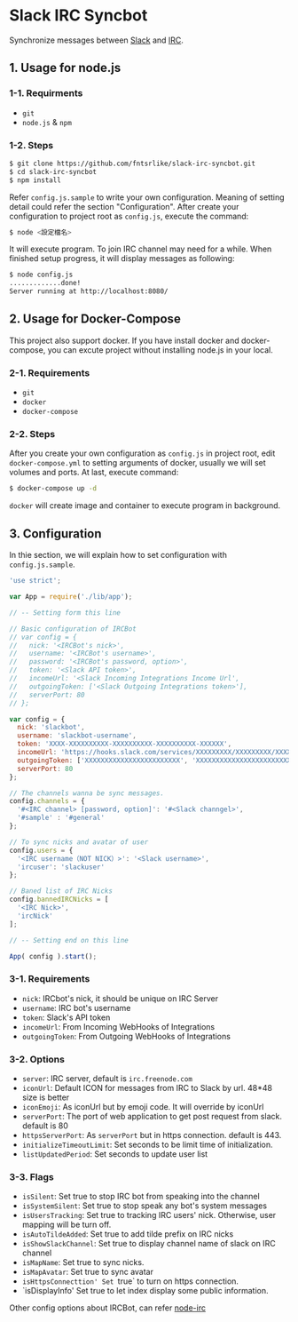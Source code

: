 # Slack IRC Syncbot
Synchronize messages between [Slack](http://slack.com) and [IRC](https://en.wikipedia.org/wiki/Internet_Relay_Chat).

## 1. Usage for node.js

### 1-1. Requirments
- `git`
- `node.js` & `npm`

### 1-2. Steps
```bash
$ git clone https://github.com/fntsrlike/slack-irc-syncbot.git
$ cd slack-irc-syncbot
$ npm install
```

Refer `config.js.sample` to write your own configuration. Meaning of setting detail could refer the section "Configuration". After create your configuration to project root as `config.js`, execute the command:

```bash
$ node <設定檔名>
```

It will execute program. To join IRC channel may need for a while. When finished setup progress, it will display messages as following:

```bash
$ node config.js
.............done!
Server running at http://localhost:8080/
```

## 2. Usage for Docker-Compose

This project also support docker. If you have install docker and docker-compose, you can excute project without installing node.js in your local.

### 2-1. Requirements
- `git`
- `docker`
- `docker-compose`

### 2-2. Steps

After you create your own configuration as `config.js` in project root, edit `docker-compose.yml` to setting arguments of docker, usually we will set volumes and ports. At last, execute command:

```bash
$ docker-compose up -d
```

`docker` will create image and container to execute program in background.

## 3. Configuration

In thie section, we will explain how to set configuration with `config.js.sample`.

```javascript
'use strict';

var App = require('./lib/app');

// -- Setting form this line

// Basic configuration of IRCBot
// var config = {
//   nick: '<IRCBot's nick>',
//   username: '<IRCBot's username>',
//   password: '<IRCBot's password, option>',
//   token: '<Slack API token>',
//   incomeUrl: '<Slack Incoming Integrations Income Url',
//   outgoingToken: ['<Slack Outgoing Integrations token>'],
//   serverPort: 80
// };

var config = {
  nick: 'slackbot',
  username: 'slackbot-username',
  token: 'XXXX-XXXXXXXXXX-XXXXXXXXXX-XXXXXXXXXX-XXXXXX',
  incomeUrl: 'https://hooks.slack.com/services/XXXXXXXXX/XXXXXXXXX/XXXXXXXXXXXXXXXXXXXXXXXX',
  outgoingToken: ['XXXXXXXXXXXXXXXXXXXXXXXX', 'XXXXXXXXXXXXXXXXXXXXXXXX'],
  serverPort: 80
};

// The channels wanna be sync messages. 
config.channels = {
  '#<IRC channel> [password, option]': '#<Slack channgel>',
  '#sample' : '#general'
};

// To sync nicks and avatar of user
config.users = {
  '<IRC username（NOT NICK）>': '<Slack username>',
  'ircuser': 'slackuser'
};

// Baned list of IRC Nicks
config.bannedIRCNicks = [
  '<IRC Nick>',
  'ircNick'
];

// -- Setting end on this line

App( config ).start();
```

### 3-1. Requirements
- `nick`: IRCbot's nick, it should be unique on IRC Server
- `username`: IRC bot's username
- `token`: Slack's API token
- `incomeUrl`: From Incoming WebHooks  of Integrations
- `outgoingToken`: From Outgoing WebHooks of Integrations

### 3-2. Options
- `server`: IRC server, default is `irc.freenode.com`
- `iconUrl`: Default ICON for messages from IRC to Slack by url. 48*48 size is better
- `iconEmoji`: As iconUrl but by emoji code. It will override by iconUrl
- `serverPort`: The port of web application to get post request from slack. default is 80
- `httpsServerPort`: As `serverPort` but in https connection. default is 443.
- `initializeTimeoutLimit`: Set seconds to be limit time of initialization.
- `listUpdatedPeriod`: Set seconds to update user list

### 3-3. Flags
- `isSilent`: Set true to stop IRC bot from speaking into the channel
- `isSystemSilent`: Set true to stop speak any bot's system messages
- `isUsersTracking`: Set true to tracking IRC users' nick. Otherwise, user mapping will be turn off.
- `isAutoTildeAdded`: Set true to add tilde prefix on IRC nicks
- `isShowSlackChannel`: Set true to display channel name of slack on IRC channel
- `isMapName`: Set true to sync nicks.
- `isMapAvatar`: Set true to sync avatar
- `isHttpsConnecttion' Set `true` to turn on https connection.
- `isDisplayInfo' Set true to let index display some public information.

Other config options about IRCBot, can refer [node-irc](https://github.com/martynsmith/node-irc/blob/0.3.x/lib/irc.js)
